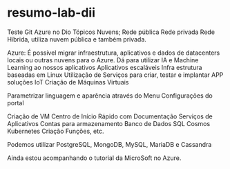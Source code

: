 # resumo-lab-dii
Teste Git Azure no Dio
Tópicos Nuvens;
  Rede pública 
  Rede privada
  Rede Híbrida, utiliza nuvem pública e também privada.

Azure:
  É possível migrar infraestrutura, aplicativos e dados de datacenters locais ou outras nuvens para o Azure.
  Dá para utilizar IA e Machine Learning ao nossos aplicativos
  Aplicativos escaláveis
  Infra estrutura baseadas em Linux
  Utilização de Serviços para criar, testar e implantar APP
  soluções IoT
  Criação de Máquinas Virtuais

  Parametrizar linguagem e aparência através do Menu Configurações do portal

Criação de VM
Centro de Início Rápido com Documentação
Serviços de Aplicativos
Contas para armazenamento
Banco de Dados SQL
Cosmos
Kubernetes
Criação Funções, etc.

Podemos utilizar PostgreSQL, MongoDB, MySQL, MariaDB e Cassandra

Ainda estou acompanhando o tutorial da MicroSoft no Azure.  

  
  
